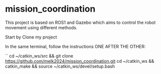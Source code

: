 # mission_coordination
This project is based on ROS1 and Gazebo which aims to control the robot movement using different methods.

Start by Clone my project

In the same terminal, follow the instructions ONE AFTER THE OTHER:

``
cd ~/catkin_ws/src && git clone https://github.com/melk2024/mission_coordination.git
cd ~/catkin_ws && catkin_make && source ~/catkin_ws/devel/setup.bash
